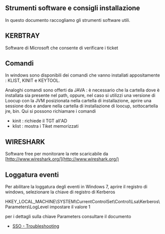## Strumenti software e consigli installazione
In questo documento raccogliamo gli strumenti software utili.

## KERBTRAY
Software di Microsoft che consente di verificare i ticket

## Comandi
In windows sono disponibili dei comandi che vanno installati appositamente :  KLIST, KINIT e KEYTOOL.

Analoghi comandi sono offerti da JAVA :  è necessario che la cartella dove è installata sia presente nel path, oppure, nel caso si utilizzi una versione di Loocup con la JVM posizionata nella cartella di installazione, aprire una sessione dos e andare nella cartella di installazione di loocup, sottocartella jre, bin.
Qui si possono richiamare i comandi
 * kinit :  richiede il TGT all'AD
 * klist :  mostra i Tiket memorizzati


## WIRESHARK
Software free per monitorare la rete
scaricabile da
[http://www.wireshark.org/](http://www.wireshark.org/)


## Loggatura eventi
Per abilitare la loggatura degli eventi in Windows 7, aprire il registro di windows, selezionare la chiave di registro di Kerberos

HKEY_LOCAL_MACHINE\SYSTEM\CurrentControlSet\Control\Lsa\Kerberos\Parameters\LogLevel impostare il valore 1

per i dettagli sulla chiave Parameters consultare il documento
- [SSO - Troubleshooting](Sorgenti/MB/DOC/LOSSON_50I)




